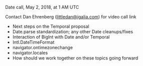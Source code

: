 Date call, May 2, 2018, at 1 AM UTC

Contact Dan Ehrenberg (littledan@igalia.com) for video call link

- Next steps on the Temporal proposal
- Date.parse standardization; any other Date cleanups/fixes
- Interaction of BigInt with Date and/or Temporal
- Intl.DateTimeFormat
- navigator.ontimezonechange
- navigator.locales
- How should we work together on these topics going forward
